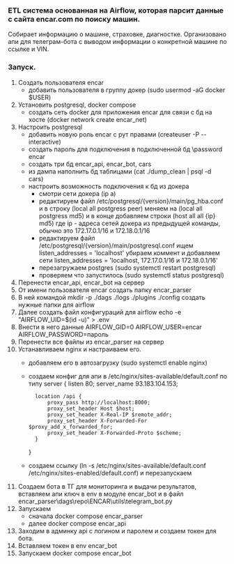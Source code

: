 ### ETL система основанная на Airflow, которая парсит данные с сайта encar.com по поиску машин.

Собирает информацию о машине, страховке, диагностке.
Организовано апи для телеграм-бота с выводом информации о конкретной машине по ссылке и VIN.


### Запуск.
1. Создать пользователя encar
	- добавить пользователя в группу докер (sudo usermod -aG docker $USER)
2. Установить postgresql, docker compose
	- создать сеть docker для приложения encar для связи с бд на хосте (docker network create encar_net)
3. Настроить postgresql 
	- добавить новую роль encar с рут правами (createuser -P --interactive)
	- создать пароль для подключения в подключенной бд \password encar
	- создать три бд encar_api, encar_bot, cars
	- из дампа наполнить бд таблицами (cat ./dump_clean | psql -d cars)
	- настроить возможность подключения к бд из докера 
		- смотри сети докера (ip a) 
		- редактируем файл /etc/postgresql/{version}/main/pg_hba.conf и в строку (local  all postgress  peer) меняем на (local  all postgress  md5) 
		  и в конце добавляем строки (host all all {ip} md5) где ip - адреса сетей докера из предыдущей команды, обычно это 172.17.0.1/16 и 172.18.0.1/16
		- редактируем файл /etc/postgresql/{version}/main/postgresql.conf ищем listen_addresses = 'localhost' 
		  убираем коммент и добавляем сети listen_addresses = 'localhost, 172.17.0.1/16 и 172.18.0.1/16'
		- перезагружаем postgres (sudo systemctl restart postgresql)
		- проверяем что запустилось (sudo systemctl status postgresql)
4. Перенести encar_api, encar_bot на сервер
5. От имени пользователя encar создать папку encar_parser
6. В ней командой mkdir -p ./dags ./logs ./plugins ./config создать нужные папки для airflow
7. Далее создать файл конфигураций для airflow echo -e "AIRFLOW_UID=$(id -u)" > .env
8. Внести в него данные AIRFLOW_GID=0
						AIRFLOW_USER=encar
						AIRFLOW_PASSWORD=пароль
9. Перенести все файлы из encar_parser на сервер
10. Устанавливаем nginx и настраиваем его.
	- добавляем его в автозагрузку (sudo systemctl enable nginx)
	- создаем конфиг для апи в /etc/nginx/sites-available/default.conf по типу
		server {
			listen 80;
			server_name 93.183.104.153; 
			
			location /api {
				proxy_pass http://localhost:8000;
				proxy_set_header Host $host;
				proxy_set_header X-Real-IP $remote_addr;
				proxy_set_header X-Forwarded-For $proxy_add_x_forwarded_for; 
				proxy_set_header X-Forwarded-Proto $scheme; 
			}
		}
	- создаем ссылку (ln -s /etc/nginx/sites-available/default.conf /etc/nginx/sites-enabled/default.conf) и перезапускаем 
11. Создаем бота в ТГ для мониторинга и выдачи результатов, вставляем апи ключ в env в модуле encar_bot и в файл encar_parser\dags\repo\ENCAR\utils\telegram_bot.py
12. Запускаем 
	- сначала docker compose encar_parser
	- далее docker compose encar_api
13. Заходим в админку api с логином и паролем и создаем токен для бота.
14. Вставляем токен в env encar_bot
15. Запускаем docker compose encar_bot
